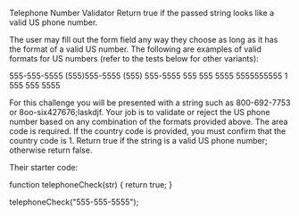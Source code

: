 Telephone Number Validator
Return true if the passed string looks like a valid US phone number.

The user may fill out the form field any way they choose as long as it has the format of a valid US number. 
The following are examples of valid formats for US numbers (refer to the tests below for other variants):

555-555-5555
(555)555-5555
(555) 555-5555
555 555 5555
5555555555
1 555 555 5555

For this challenge you will be presented with a string such as 800-692-7753 or 8oo-six427676;laskdjf. 
Your job is to validate or reject the US phone number based on any combination of the formats provided above. 
The area code is required. If the country code is provided, you must confirm that the country code is 1. 
Return true if the string is a valid US phone number; otherwise return false.


Their starter code:

function telephoneCheck(str) {
  return true;
}

telephoneCheck("555-555-5555");
